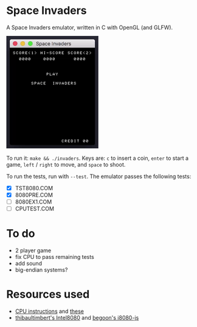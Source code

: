 # Space Invaders

A Space Invaders emulator, written in C with OpenGL (and GLFW).

![space invaders demo](demo.gif)

To run it: `make && ./invaders`. Keys are: `c` to insert a coin, `enter` to start a game, `left` / `right` to move, and `space` to shoot.

To run the tests, run with `--test`. The emulator passes the following tests:
- [x] TST8080.COM
- [x] 8080PRE.COM
- [ ] 8080EX1.COM
- [ ] CPUTEST.COM

# To do

- 2 player game
- fix CPU to pass remaining tests
- add sound
- big-endian systems?

# Resources used

- [CPU instructions](http://nemesis.lonestar.org/computers/tandy/software/apps/m4/qd/opcodes.html) and [these](http://www.pastraiser.com/cpu/i8080/i8080_opcodes.html)
- [thibaultimbert's Intel8080](https://github.com/thibaultimbert/Intel8080/blob/master/8080.js) and [begoon's i8080-js](https://github.com/begoon/i8080-js)
